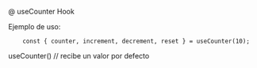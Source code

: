 @ useCounter Hook

Ejemplo de uso:

```
    const { counter, increment, decrement, reset } = useCounter(10);

```

useCounter() // recibe un valor por defecto